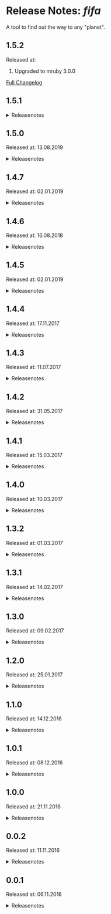 # Release Notes: _fifa_

A tool to find out the way to any "planet".

## 1.5.2

Released at:

1. Upgraded to mruby 3.0.0

[Full Changelog](https://github.com/katzer/fifa/compare/1.5.1...master)

## 1.5.1

<details><summary>Releasenotes</summary>
<p>

Released at: 18.03.2020

1. Compiled binary for OSX build with MacOSX10.15 SDK

2. Upgraded to mruby 2.1.0

</p>

[Full Changelog](https://github.com/katzer/fifa/compare/1.5.0...1.5.1)
</details>

## 1.5.0

Released at: 13.08.2019

<details><summary>Releasenotes</summary>
<p>

1. Compiled with `MRB_WITHOUT_FLOAT`

2. Compiled binary for OSX build with MacOSX10.13 SDK (Darwin17)

3. Upgraded to mruby 2.0.1

</p>

[Full Changelog](https://github.com/katzer/fifa/compare/1.4.7...1.5.0)
</details>

## 1.4.7

Released at: 02.01.2019

<details><summary>Releasenotes</summary>
<p>

1. New command-line argument parser.

   Before:
   ```
   $ fifa -f=url
   ```

   After:
   ```
   $ fifa -f url
   ```

2. Support for the new KeePass properties.

3. Internal code rewrite and restructure.

4. Added -n flag as an alias for --no-color.

5. Removed LVAR section for non test builds.

6. Upgraded to mruby 2.0.0

</p>

[Full Changelog](https://github.com/katzer/fifa/compare/1.4.6...1.4.7)
</details>

## 1.4.6

Released at: 16.08.2018

<details><summary>Releasenotes</summary>
<p>

1. Increase MacOSX min SDK version from 10.5 to to 10.11

2. Remove 32-bit build targets.

</p>

[Full Changelog](https://github.com/katzer/fifa/compare/1.4.5...1.4.6)
</details>

## 1.4.5

Released at: 02.01.2019

<details><summary>Releasenotes</summary>
<p>

1. Row number for table output starts with 1. instead of 0.

2. Renamed target x86_64-pc-linux-busybox to x86_64-alpine-linux-musl

3. Improved compiler optimizations:

  - Shrinks binary size by 1/4

4. Upgrade to mruby-1.4.1

5. Added --group flag

   ```sh
   $ fifa -c type=server type=web type=db type=tool
   41
   82
   84
   85

   $ fifa -c -g type # Finds out types dynamically
   41
   82
   84
   85
   ```

</p>

[Full Changelog](https://github.com/katzer/fifa/compare/1.4.4...1.4.5)
</details>

## 1.4.4

Released at: 17.11.2017

<details><summary>Releasenotes</summary>
<p>

No notable changes

</p>

[Full Changelog](https://github.com/katzer/fifa/compare/1.4.3...1.4.4)
</details>

## 1.4.3

Released at: 11.07.2017

<details><summary>Releasenotes</summary>
<p>

1. Upgraded to mruby-1.3.0

</p>

[Full Changelog](https://github.com/katzer/fifa/compare/1.4.2...1.4.3)
</details>

## 1.4.2

Released at: 31.05.2017

<details><summary>Releasenotes</summary>
<p>

1. Bug fixes for edge cases like if type attribute is missing.

2. Colorized error output.

3. Proper print complex attributes.

4. Return result set in sorted order only if -s flag is given.

   ```
   $ fifa -s type=db
   ```

5. Performance enhancements.

6. Switched from gcc to clang compiler.

7. Support connection details in _json_ format:

   ```
   $ fifa -f=json app-package-1
   {"id":"app-package-1","name":"App-Package 1","type":"server",...}
   ```

8. Compile binary for OSX with MacOSX10.11 SDK (Darwin15).

</p>

[Full Changelog](https://github.com/katzer/fifa/compare/1.4.1...1.4.2)
</details>

## 1.4.1

Released at: 15.03.2017

<details><summary>Releasenotes</summary>
<p>

1. Colorized error output.

2. Added column to ski format to indicate if the planet is valid:

   ```
   $ fifa -f=ski valid-package invalid-package
   1|valid-package|server|App Package|user@hostname-1.de
   0|valid-package|server|App Package|missing user
   ```

3. Added --no-color flag to disable the colorized output.

4. Print errors without line breaks if not pretty printed.

5. Log errors if referenced server is unknown or invalid.

6. Return result set in sorted order.

7. Exit with failure if type is missing.

</p>

[Full Changelog](https://github.com/katzer/fifa/compare/1.4.0...1.4.1)
</details>

## 1.4.0

Released at: 10.03.2017

<details><summary>Releasenotes</summary>
<p>

1. Removed -e flag

2. Find planets by generic match queries:

   ```
   $ fifa type=server@env=prod type=db%tags:Jens
   ```

3. Get count of matching planets per query:

   ```
   $ fifa -c type=db@tags:ora10 type=db@tags:ora11
   0
   25
   ```

   ```
   $ fifa -p -c type=server "type:db|web"
   +-----+------------+--------+-----------+-------------+------------------------+-------+
   |                          ./fifa -p -c type=server type:db|web                        |
   +-----+------------+--------+-----------+-------------+------------------------+-------+
   | NR. | ID         | TYPE   | NAME      | MATCHER     | CONNECTION             | COUNT |
   +-----+------------+--------+-----------+-------------+------------------------+-------+
   |  0. | my-app     | server | Server    | type=server | user1@url1.de          | 1     |
   +-----+------------+--------+-----------+-------------+------------------------+-------+
   |  1. | my-db      | db     | Database  | type:db|web | url_url1.bla.blergh.de | 2     |
   |     | my-web     | web    | Webserver |             | https://url.1.net      |       |
   +-----+------------+--------+-----------+-------------+------------------------+-------+
   ```

</p>

[Full Changelog](https://github.com/katzer/fifa/compare/1.3.2...1.4.0)
</details>

## 1.3.2

Released at: 01.03.2017

<details><summary>Releasenotes</summary>
<p>

1. Renamed the tool to fifa (<b>Fi</b>nd<b>Fa</b>st).

2. Binaries for Linux BusyBox:

  - Linux (64-bit BusyBox): `mruby/build/x86_64-pc-linux-busybox/bin/fifa`

3. Improved binary striping:

  - Fixed for Linux which was broken since v1.2.0
  - Added support for OSX and Windows binaries
  - Shrinks binary size to 1/4

4. Changed order of columns and ski format.

</p>

[Full Changelog](https://github.com/katzer/fifa/compare/1.3.1...1.3.2)
</details>

## 1.3.1

Released at: 14.02.2017

<details><summary>Releasenotes</summary>
<p>

1. The version flag gives more information about the compiled binary and the host system:

   ```
   $ fifa -v
   v1.3.1 - Linux 32-Bit (x86_64)
   ```

</p>

[Full Changelog](https://github.com/katzer/fifa/compare/1.3.0...1.3.1)
</details>

## 1.3.0

Released at: 09.02.2017

<details><summary>Releasenotes</summary>
<p>

1. Changed the default name of config file:

   ```
   $ORBIT_HOME/config/orbit_file.json -> $ORBIT_HOME/config/orbit.json
   ```

2. Support empty list of planet ids to go through all configured items:

   ```
   $ fifa -f=url
   user@hostname-1.de
   user@hostname-2.de
   ```

3. Strict command argument validation:

   ```
   $ fifa -xyz app-package-1
   unknown option: -xyz
   ```

4. Support connection details in _ski_ format:

   ```
   $ fifa -f=ski app-package-1
   app-package-1|server|App-Package 1|user@hostname-1.de
   ```

5. Improved pretty table output:

   ```
   $ fifa -p app-package-1
   +-----+---------------+--------+---------------+----------------+
   |                      ff -p app-package-1                      |
   +-----+---------------+--------+---------------+----------------+
   | NR. | ID            | TYPE   | NAME          | CONNECTION     |
   +-----+---------------+--------+---------------+----------------+
   |  0. | app-package-1 | server | App-Package 1 | <missing user> |
   +-----+---------------+--------+---------------+----------------+
   ```

6. Missing properties or unknown ids do not throw runtime errors anymore:

   ```
   $ fifa -p incomplete-id unknown-id
   +-----+---------------+---------+---------------+----------------+
   |                 ff -p incomplete-id unknown-id                 |
   +-----+---------------+---------+---------------+----------------+
   | NR. | ID            | TYPE    | NAME          | CONNECTION     |
   +-----+---------------+---------+---------------+----------------+
   |  0. | incomplete-id | server  | App-Package 1 | <missing user> |
   +-----+---------------+---------+---------------+----------------+
   |  1. | unknown-id    | unknown | unknown       | <unknown>      |
   +-----+---------------+---------+---------------+----------------+
   ```

</p>

[Full Changelog](https://github.com/katzer/fifa/compare/1.2.0...1.3.0)
</details>

## 1.2.0

Released at: 25.01.2017

<details><summary>Releasenotes</summary>
<p>

1. Support for `$ORBIT_HOME`. The _orbit_file.json_ formerly specified by `$ORBIT_KEY` has to be placed by default under $ORBIT_HOME/config/orbit_file.json.

2. Binaries for both glibc 2.12 (or earlier like centos6) and 2.14 (or later like ubuntu14 or centos7).

  - Linux (64-bit, for old distros): `mruby/build/x86_64-pc-linux-gnu-glibc-2.12/bin/ff`
  - Linux (32-bit, for old distros): `mruby/build/i686-pc-linux-gnu-glibc-2.12/bin/ff`
  - Linux (64-bit GNU): `mruby/build/x86_64-pc-linux-gnu-glibc-2.14/bin/ff`
  - Linux (32-bit GNU): `mruby/build/i686-pc-linux-gnu-glibc-2.14/bin/ff`

</p>

[Full Changelog](https://github.com/katzer/fifa/compare/1.1.0...1.2.0)
</details>

## 1.1.0

Released at: 14.12.2016

<details><summary>Releasenotes</summary>
<p>

1. Added custom _pqdb_ format:

   ``` json
   // orbit_file.json

   [{
       "id": "app-package",
       "type": "server",
       "user": "user",
       "url": "server.de"
   },{
       "id": "db-package",
       "server": "app-package",
       "db": "OP_DB",
       "type": "db"
   }]
   ```

   ```
   $ fifa -f=pqdb db-package
   OP_DB:user@server.de
   ```

</p>

[Full Changelog](https://github.com/katzer/fifa/compare/1.0.1...1.1.0)
</details>

## 1.0.1

Released at: 08.12.2016

<details><summary>Releasenotes</summary>
<p>

1. Fixed tiny format issue when using the pretty print flag.

</p>

[Full Changelog](https://github.com/katzer/fifa/compare/1.0.0...1.0.1)
</details>

## 1.0.0

Released at: 21.11.2016

<details><summary>Releasenotes</summary>
<p>

1. Support for multiple planets:

   ```
   $ fifa app-package-1 app-package-2
   user@hostname-1.de
   user@hostname-2.de
   ```

2. Added flag for pretty printed output:

   ```
   $ fifa -p app-package db-package web-package

     NR   PLANET        CONNECTION            
     =========================================
      0   app-package   user1@url1.de         
      1   db-package    url_url1.bla.blergh.de
      2   web-package   https://url.1.net
   ```

</p>

[Full Changelog](https://github.com/katzer/fifa/compare/0.0.2...1.0.0)
</details>

## 0.0.2

Released at: 11.11.2016

<details><summary>Releasenotes</summary>
<p>

1. Get a specific attribute:

   ```
   $ fifa -a=port db-package
   1234
   ```

</p>

[Full Changelog](https://github.com/katzer/fifa/compare/0.0.1...0.0.2)
</details>

## 0.0.1

Released at: 06.11.2016

<details><summary>Releasenotes</summary>
<p>

```
$ fifa -h
usage: ff [options...] <planet>
Options:
-e=TYPE          Expected type of planet to validate against
-f=FORMAT        Show formatted connection string
                 Possible formats are jdbc, sqlplus, url or tns
-t, --type       Show type of planet
-h, --help       This help text
-v, --version    Show version number
```

Get the connection by type:

```
$ export ORBIT_FILE=/path/to/orbit.json

$ fifa app-package
$ user@hostname.de

$ fifa -f=tns db-package
$ (DESCRIPTION=(ADDRESS_LIST=(ADDRESS=(PROTOCOL=TCP)(HOST=host.de)(PORT=1234)))(CONNECT_DATA=(SID=hostid)))
```

Get the type:

```
$ fifa -t db-package
$ db
```

Ensure the right type:

```
$ fifa -e=web db-package
$ type missmatch: expected web but got db
```

</p>

[Full Changelog](https://github.com/katzer/fifa/compare/f3d163089181041b58155665df5d79bfedf2b997...0.0.1)
</details>

